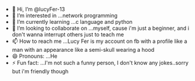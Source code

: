 - 👋 Hi, I’m @lucyFer-13
- 👀 I’m interested in ...network programming
- 🌱 I’m currently learning ...c language and python
- 💞️ I’m looking to collaborate on ...myself, cause i'm just a beginner, and i don't wanna interrupt others just to teach me
- 📫 How to reach me ...Lucy Fer is my account on fb with a profile like a man with an appearance like a semi-skull wearing a hood
- 😄 Pronouns: ...He 
- ⚡ Fun fact: ...I'm not such a funny person, I don't know any jokes..sorry but i'm friendly though

<!---
lucyFer-13/lucyFer-13 is a ✨ special ✨ repository because its `README.md` (this file) appears on your GitHub profile.
You can click the Preview link to take a look at your changes.
--->
